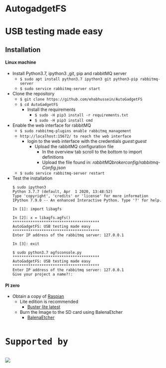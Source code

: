 # AutogadgetFS

# USB testing made easy

## Installation

#### Linux machine

* Install Python3.7, ipython3 ,git, pip and rabbitMQ server
    * ```$ sudo apt install python3.7 ipython3 git python3-pip rabbitmq-server```
    * ```$ sudo service rabbitmq-server start```
* Clone the repository
    * ```$ git clone https://github.com/ehabhussein/AutoGadgetFS```
    * ```$ cd AutoGadgetFS```
        * Install the requirements
            * ```$ sudo -H pip3 install -r requirements.txt```
            * ```$ sudo -H pip3 install cmd```
* Enable the web interface for rabbitMQ
    * ```$ sudo rabbitmq-plugins enable rabbitmq_management```    
    * ```http://localhost:15672/ to reach the web interface```
        * login to the web interface with the credentials *guest:guest*
            * Upload the rabbitMQ configuration file
                * In the overview tab scroll to the bottom to import definitions
                * Upload the file found in: *rabbitMQbrokerconfig/rabbitmq-Config.json*
    * ```$ sudo service rabbitmq-server restart```
* Test the installation 
    ```
    $ sudo ipython3
    Python 3.7.7 (default, Apr  1 2020, 13:48:52) 
    Type 'copyright', 'credits' or 'license' for more information
    IPython 7.9.0 -- An enhanced Interactive Python. Type '?' for help.

    In [1]: import libagfs     
                                                                                                                                                                    
    In [2]: x = libagfs.agfs()                                                                                                                                                                    
    ***************************************
    AutoGadgetFS: USB testing made easy
    ***************************************
    Enter IP address of the rabbitmq server: 127.0.0.1
  
    In [3]: exit
    
    $ sudo python3.7 agfsconsole.py
    ***************************************
    AutoGadgetFS: USB testing made easy
    ***************************************
    Enter IP address of the rabbitmq server: 127.0.0.1
    Give your project a name?!: 
   ```

#### PI zero
* Obtain a copy of [Raspian](https://www.raspberrypi.org/downloads/raspbian/)
    * Lite edition is recommended 
        * [Buster lite latest](https://downloads.raspberrypi.org/raspios_lite_armhf_latest)
    * Burn the Image to the SD card using BalenaEtcher
        * [BalenaEtcher](https://www.balena.io/etcher/)
        
<pre>
<h1>Supported by</h1>
<img src="https://github.com/ehabhussein/AutoGadgetFS/blob/master/JetBrains.png">
</pre>
